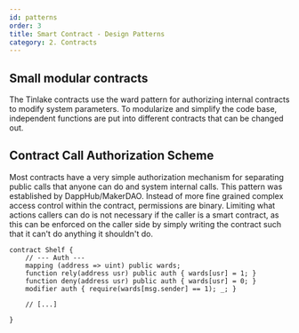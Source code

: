 ```yaml
---
id: patterns
order: 3
title: Smart Contract - Design Patterns
category: 2. Contracts
---
```


## Small modular contracts
The Tinlake contracts use the ward pattern for authorizing internal contracts to modify system parameters. To modularize and simplify the code base, independent functions are put into different contracts that can be changed out. 

## Contract Call Authorization Scheme
Most contracts have a very simple authorization mechanism for separating public calls that anyone can do and system internal calls. This pattern was established by DappHub/MakerDAO. Instead of more fine grained complex access control within the contract, permissions are binary. Limiting what actions callers can do is not necessary if the caller is a smart contract, as this can be enforced on the caller side by simply writing the contract such that it can't do anything it shouldn't do.


```solidity,
contract Shelf {
    // --- Auth ---
    mapping (address => uint) public wards;
    function rely(address usr) public auth { wards[usr] = 1; }
    function deny(address usr) public auth { wards[usr] = 0; }
    modifier auth { require(wards[msg.sender] == 1); _; }

    // [...]

}
```
